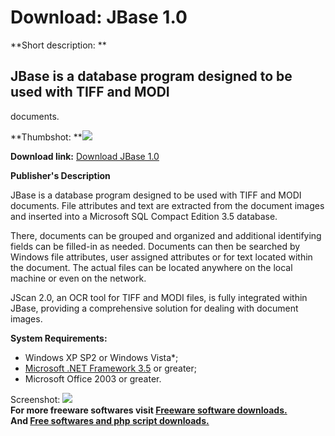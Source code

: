 # Download: JBase 1.0

**Short description: **

## JBase is a database program designed to be used with TIFF and MODI
documents.

  
**Thumbshot: **![](http://www.freewarefiles.com/screenshot/jbase1_md.jpg)   
  
**Download link:** [Download JBase 1.0](http://freesoftwares.boysofts.com/JBase_program_53041.html)  
  

**Publisher's Description**  
  

JBase is a database program designed to be used with TIFF and MODI documents.
File attributes and text are extracted from the document images and inserted
into a Microsoft SQL Compact Edition 3.5 database.

There, documents can be grouped and organized and additional identifying
fields can be filled-in as needed. Documents can then be searched by Windows
file attributes, user assigned attributes or for text located within the
document. The actual files can be located anywhere on the local machine or
even on the network.

JScan 2.0, an OCR tool for TIFF and MODI files, is fully integrated within
JBase, providing a comprehensive solution for dealing with document images.

**System Requirements:**

  * Windows XP SP2 or Windows Vista*; 
  * [Microsoft .NET Framework 3.5](http://www.freewarefiles.com/Microsoft-NET-Framework-3_program_31320.html) or greater; 
  * Microsoft Office 2003 or greater. 

  
  
Screenshot: ![](http://www.freewarefiles.com/screenshot/jbase1.jpg)  
**For more freeware softwares visit [Freeware software downloads.](http://freesoftwares.boysofts.com/)**   
**And [Free softwares and php script downloads.](http://www.boysofts.com/)**


